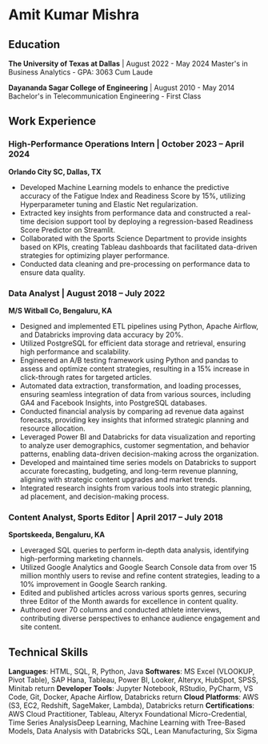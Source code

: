 # Amit Kumar Mishra

## Education
**The University of Texas at Dallas** | August 2022 - May 2024
Master's in Business Analytics - GPA: 3063 Cum Laude

**Dayananda Sagar College of Engineering** | August 2010 - May 2014
Bachelor's in Telecommunication Engineering - First Class

## Work Experience
### High-Performance Operations Intern | October 2023 – April 2024
**Orlando City SC, Dallas, TX**

* Developed Machine Learning models to enhance the predictive accuracy of the Fatigue Index and Readiness Score by 15%, utilizing Hyperparameter tuning and Elastic Net regularization.
* Extracted key insights from performance data and constructed a real-time decision support tool by deploying a regression-based Readiness Score Predictor on Streamlit. 
* Collaborated with the Sports Science Department to provide insights based on KPIs, creating Tableau dashboards that facilitated data-driven strategies for optimizing player performance. 
* Conducted data cleaning and pre-processing on performance data to ensure data quality. 

### Data Analyst | August 2018 – July 2022
**M/S Witball Co, Bengaluru, KA**

* Designed and implemented ETL pipelines using Python, Apache Airflow, and Databricks improving data accuracy by 20%. 
* Utilized PostgreSQL for efficient data storage and retrieval, ensuring high performance and scalability.
* Engineered an A/B testing framework using Python and pandas to assess and optimize content strategies, resulting in a 15% increase in click-through rates for targeted articles.
* Automated data extraction, transformation, and loading processes, ensuring seamless integration of data from various sources, including GA4 and Facebook Insights, into PostgreSQL databases.
* Conducted financial analysis by comparing ad revenue data against forecasts, providing key insights that informed strategic planning and resource allocation. 
* Leveraged Power BI and Databricks for data visualization and reporting to analyze user demographics, customer segmentation, and behavior patterns, enabling data-driven decision-making across the organization.
* Developed and maintained time series models on Databricks to support accurate forecasting, budgeting, and long-term revenue planning, aligning with strategic content upgrades and market trends.
* Integrated research insights from various tools into strategic planning, ad placement, and decision-making process.


### Content Analyst, Sports Editor | April 2017 – July 2018
**Sportskeeda, Bengaluru, KA**

* Leveraged SQL queries to perform in-depth data analysis, identifying high-performing marketing channels.
* Utilized Google Analytics and Google Search Console data from over 15 million monthly users to revise and refine content strategies, leading to a 10% improvement in Google Search ranking.
* Edited and published articles across various sports genres, securing three Editor of the Month awards for excellence in content quality.
* Authored over 70 columns and conducted athlete interviews, contributing diverse perspectives to enhance audience engagement and site content.

## Technical Skills
**Languages**: HTML, SQL, R, Python, Java
**Softwares**: MS Excel (VLOOKUP, Pivot Table), SAP Hana, Tableau, Power BI, Looker, Alteryx, HubSpot, SPSS, Minitab   return
**Developer** **Tools**: Jupyter Notebook, RStudio, PyCharm, VS Code, Git, Docker, Apache Airflow, Databricks   return
**Cloud Platforms**: AWS (S3, EC2, Redshift, SageMaker, Lambda), Databricks   return
**Certifications**: AWS Cloud Practitioner, Tableau, Alteryx Foundational Micro-Credential, Time Series AnalysisDeep Learning, Machine Learning with Tree-Based Models, Data Analysis with Databricks SQL, Lean Manufacturing, Six Sigma


